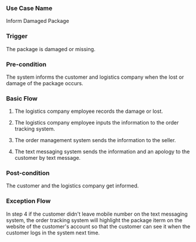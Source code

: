 ### Use Case Name

Inform Damaged Package



### Trigger

The package is damaged or missing.



### Pre-condition

The system informs the customer and logistics company when the lost or damage of the package occurs.



### Basic Flow



1. The logistics company employee records the damage or lost.

2. The logistics company employee inputs the information to the order tracking system.

3. The order management system sends the information to the seller.

4. The text messaging system sends the information and an apology to the customer by text message.


### Post-condition

The customer and the logistics company get informed.



### Exception Flow

In step 4 if the customer didn't leave mobile number on the text messaging system, the order tracking system will highlight the package iterm on the website of the customer's account so that the customer can see it when the customer logs in the system next time.
